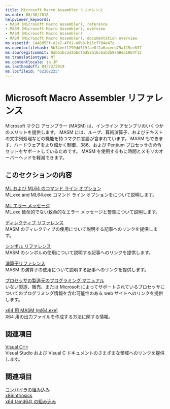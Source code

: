 ```yaml
---
title: Microsoft Macro Assembler リファレンス
ms.date: 08/30/2018
helpviewer_keywords:
- MASM (Microsoft Macro Assembler), reference
- MASM (Microsoft Macro Assembler), overview
- MASM (Microsoft Macro Assembler)
- MASM (Microsoft Macro Assembler), documentation overview
ms.assetid: 1446d55f-e2e7-4fd1-a9b8-b15cf7d4e47c
ms.openlocfilehash: 5b74eef1799dd5f9fae8f2a6aceeb79a115ce837
ms.sourcegitcommit: 0ab61bc3d2b6cfbd52a16c6ab2b97a8ea1864f12
ms.translationtype: MT
ms.contentlocale: ja-JP
ms.lasthandoff: 04/23/2019
ms.locfileid: "62202225"
---
```

# <a name="microsoft-macro-assembler-reference"></a>Microsoft Macro Assembler リファレンス

Microsoft マクロ アセンブラー (MASM) は、インライン アセンブリのいくつかのメリットを提供します。 MASM には、ループ、算術演算子、およびテキストの文字列処理などの機能を持つマクロ言語が含まれています。 MASM もできます、ハードウェアをより細かく制御、386、および Pentium プロセッサの命令セットをサポートしているためです。 MASM を使用するもに時間とメモリのオーバーヘッドを軽減できます。

## <a name="in-this-section"></a>このセクションの内容

[ML および ML64 のコマンド ライン オプション](../../assembler/masm/ml-and-ml64-command-line-reference.md)<br/>
ML.exe and ML64.exe コマンド ライン オプションをについて説明します。

[ML エラー メッセージ](../../assembler/masm/ml-error-messages.md)<br/>
ML.exe 致命的でない致命的なエラー メッセージと警告について説明します。

[ディレクティブ リファレンス](../../assembler/masm/directives-reference.md)<br/>
MASM のディレクティブの使用について説明する記事へのリンクを提供します。

[シンボル リファレンス](../../assembler/masm/symbols-reference.md)<br/>
MASM のシンボルの使用について説明する記事へのリンクを提供します。

[演算子リファレンス](../../assembler/masm/operators-reference.md)<br/>
MASM の演算子の使用について説明する記事へのリンクを提供します。

[プロセッサの製造元のプログラミング マニュアル](../../assembler/masm/processor-manufacturer-programming-manuals.md)<br/>
いない製造、販売、または Microsoft によってサポートされているプロセッサについてのプログラミング情報を含む可能性のある web サイトへのリンクを提供します。

[x64 用 MASM (ml64.exe)](../../assembler/masm/masm-for-x64-ml64-exe.md)<br/>
X64 用の出力ファイルを作成する方法に関する情報。

## <a name="related-sections"></a>関連項目

[Visual C++](../../overview/visual-cpp-in-visual-studio.md)<br/>
Visual Studio および Visual C ドキュメントのさまざまな領域へのリンクを提供します。

## <a name="see-also"></a>関連項目

[コンパイラの組み込み](../../intrinsics/compiler-intrinsics.md)<br/>
[x86Intrinsics](../../intrinsics/x86-intrinsics-list.md)<br/>
[x64 (amd64) の組み込み](../../intrinsics/x64-amd64-intrinsics-list.md)<br/>